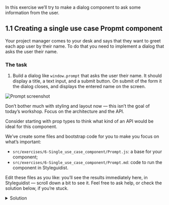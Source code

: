 In this exercise we’ll try to make a dialog component to ask some information from the user.

## 1.1 Creating a single use case Propmt component

Your project manager comes to your desk and says that they want to greet each app user by their name. To do that you need to implement a dialog that asks the user their name.

### The task

1. Build a dialog like `window.prompt` that asks the user their name. It should display a title, a text input, and a submit button. On submit of the form it the dialog closes, and displays the entered name on the screen.

![Prompt screenshot](assets/window-prompt.png)

Don’t bother much with styling and layout now — this isn’t the goal of today’s workshop. Focus on the architecture and the API.

Consider starting with prop types to think what kind of an API would be ideal for this component.

We’ve create some files and bootstrap code for you to make you focus on what’s important:

- `src/exercises/6-Single_use_case_component/Prompt.js`: a base for your component;
- `src/exercises/6-Single_use_case_component/Prompt.md`: code to run the component in Styleguidist.

Edit these files as you like: you’ll see the results immediately here, in Styleguidist — scroll down a bit to see it. Feel free to ask help, or check the solution below, if you’re stuck.

<details>
 <summary>Solution</summary>

The `Prompt` component (`src/exercises/2-6-Single_use_case_component/Prompt.js`):

```jsx {"file": "final/Prompt.js", "static": true}
```

</details>
